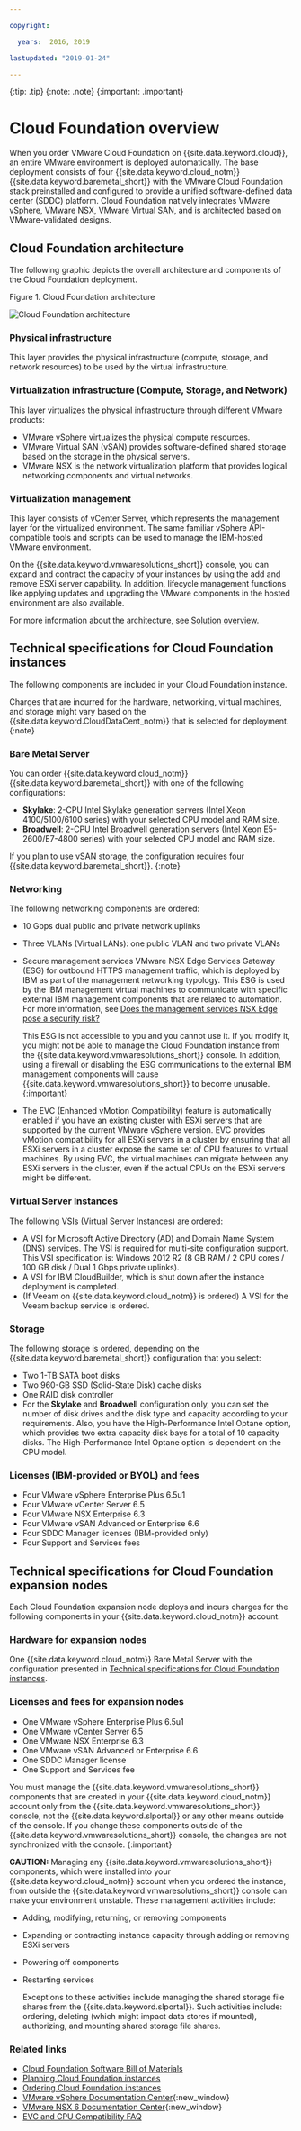 ```yaml
---

copyright:

  years:  2016, 2019

lastupdated: "2019-01-24"

---
```


{:tip: .tip}
{:note: .note}
{:important: .important}

# Cloud Foundation overview

When you order VMware Cloud Foundation on {{site.data.keyword.cloud}}, an entire VMware environment is deployed automatically. The base deployment consists of four {{site.data.keyword.cloud_notm}} {{site.data.keyword.baremetal_short}} with the VMware Cloud Foundation stack preinstalled and configured to provide a unified software-defined data center (SDDC) platform. Cloud Foundation natively integrates VMware vSphere, VMware NSX, VMware Virtual SAN, and is architected based on VMware-validated designs.

## Cloud Foundation architecture

The following graphic depicts the overall architecture and components of the Cloud Foundation deployment.

Figure 1. Cloud Foundation architecture

![Cloud Foundation architecture](sd_architecture.svg "Cloud Foundation architecture")

### Physical infrastructure

This layer provides the physical infrastructure (compute, storage, and network resources) to be used by the virtual infrastructure.

### Virtualization infrastructure (Compute, Storage, and Network)

This layer virtualizes the physical infrastructure through different VMware products:
* VMware vSphere virtualizes the physical compute resources.
* VMware Virtual SAN (vSAN) provides software-defined shared storage based on the storage in the physical servers.
* VMware NSX is the network virtualization platform that provides logical networking components and virtual networks.

### Virtualization management

This layer consists of vCenter Server, which represents the management layer for the virtualized environment. The same familiar vSphere API-compatible tools and scripts can be used to manage the IBM-hosted VMware environment.

On the {{site.data.keyword.vmwaresolutions_short}} console, you can expand and contract the capacity of your instances by using the add and remove ESXi server capability. In addition, lifecycle management functions like applying updates and upgrading the VMware components in the hosted environment are also available.

For more information about the architecture, see [Solution overview](/docs/services/vmwaresolutions/archiref/solution?topic=vmware-solutions-overview-of-ibm-cloud-for-vmware-solutions).

## Technical specifications for Cloud Foundation instances

The following components are included in your Cloud Foundation instance.

Charges that are incurred for the hardware, networking, virtual machines, and storage might vary based on the {{site.data.keyword.CloudDataCent_notm}} that is selected for deployment.
{:note}

### Bare Metal Server

You can order {{site.data.keyword.cloud_notm}} {{site.data.keyword.baremetal_short}} with one of the following configurations:
*  **Skylake**: 2-CPU Intel Skylake generation servers (Intel Xeon 4100/5100/6100 series) with your selected CPU model and RAM size.   
*  **Broadwell**: 2-CPU Intel Broadwell generation servers (Intel Xeon E5-2600/E7-4800 series) with your selected CPU model and RAM size.

If you plan to use vSAN storage, the configuration requires four {{site.data.keyword.baremetal_short}}.
{:note}

### Networking

The following networking components are ordered:
* 10 Gbps dual public and private network uplinks
* Three VLANs (Virtual LANs): one public VLAN and two private VLANs
* Secure management services VMware NSX Edge Services Gateway (ESG) for outbound HTTPS management traffic, which is deployed by IBM as part of the management networking typology. This ESG is used by the IBM management virtual machines to communicate with specific external IBM management components that are related to automation. For more information, see [Does the management services NSX Edge pose a security risk?](/docs/services/vmwaresolutions/vmonic?topic=vmware-solutions-general-faq-about-ibm-cloud-for-vmware-solutions#does-the-management-services-nsx-edge-pose-a-security-risk-)

  This ESG is not accessible to you and you cannot use it. If you modify it, you might not be able to manage the Cloud Foundation instance from the {{site.data.keyword.vmwaresolutions_short}} console. In addition, using a firewall or disabling the ESG communications to the external IBM management components will cause {{site.data.keyword.vmwaresolutions_short}} to become unusable.
  {:important}

* The EVC (Enhanced vMotion Compatibility) feature is automatically enabled if you have an existing cluster with ESXi servers that are supported by the current VMware vSphere version. EVC provides vMotion compatibility for all ESXi servers in a cluster by ensuring that all ESXi servers in a cluster expose the same set of CPU features to virtual machines. By using EVC, the virtual machines can migrate between any ESXi servers in the cluster, even if the actual CPUs on the ESXi servers might be different.

### Virtual Server Instances

The following VSIs (Virtual Server Instances) are ordered:
* A VSI for Microsoft Active Directory (AD) and Domain Name System (DNS) services. The VSI is required for multi-site configuration support. This VSI specification is: Windows 2012 R2 (8 GB RAM / 2 CPU cores / 100 GB disk / Dual 1 Gbps private uplinks).
* A VSI for IBM CloudBuilder, which is shut down after the instance deployment is completed.
* (If Veeam on {{site.data.keyword.cloud_notm}} is ordered) A VSI for the Veeam backup service is ordered.

### Storage

The following storage is ordered, depending on the {{site.data.keyword.baremetal_short}} configuration that you select:
* Two 1-TB SATA boot disks
* Two 960-GB SSD (Solid-State Disk) cache disks
* One RAID disk controller
* For the **Skylake** and **Broadwell** configuration only, you can set the number of disk drives and the disk type and capacity according to your requirements. Also, you have the High-Performance Intel Optane option, which provides two extra capacity disk bays for a total of 10 capacity disks. The High-Performance Intel Optane option is dependent on the CPU model.

### Licenses (IBM-provided or BYOL) and fees

* Four VMware vSphere Enterprise Plus 6.5u1
* Four VMware vCenter Server 6.5
* Four VMware NSX Enterprise 6.3
* Four VMware vSAN Advanced or Enterprise 6.6
* Four SDDC Manager licenses (IBM-provided only)
* Four Support and Services fees

## Technical specifications for Cloud Foundation expansion nodes

Each Cloud Foundation expansion node deploys and incurs charges for the following components in your {{site.data.keyword.cloud_notm}} account.

### Hardware for expansion nodes

One {{site.data.keyword.cloud_notm}} Bare Metal Server with the configuration presented in [Technical specifications for Cloud Foundation instances](/docs/services/vmwaresolutions/sddc?topic=vmware-solutions-cloud-foundation-overview#technical-specifications-for-cloud-foundation-instances).

### Licenses and fees for expansion nodes

* One VMware vSphere Enterprise Plus 6.5u1
* One VMware vCenter Server 6.5
* One VMware NSX Enterprise 6.3
* One VMware vSAN Advanced or Enterprise 6.6
* One SDDC Manager license
* One Support and Services fee

You must manage the {{site.data.keyword.vmwaresolutions_short}} components that are created in your {{site.data.keyword.cloud_notm}} account only from the {{site.data.keyword.vmwaresolutions_short}} console, not the {{site.data.keyword.slportal}} or any other means outside of the console. If you change these components outside of the {{site.data.keyword.vmwaresolutions_short}} console, the changes are not synchronized with the console.
{:important}

**CAUTION:** Managing any {{site.data.keyword.vmwaresolutions_short}} components, which were installed into your {{site.data.keyword.cloud_notm}} account when you ordered the instance, from outside the {{site.data.keyword.vmwaresolutions_short}} console can make your environment unstable. These management activities include:
*  Adding, modifying, returning, or removing components
*  Expanding or contracting instance capacity through adding or removing ESXi servers
*  Powering off components
*  Restarting services

   Exceptions to these activities include managing the shared storage file shares from the {{site.data.keyword.slportal}}. Such activities include: ordering, deleting (which might impact data stores if mounted), authorizing, and mounting shared storage file shares.

### Related links

* [Cloud Foundation Software Bill of Materials](/docs/services/vmwaresolutions/sddc?topic=vmware-solutions-cloud-foundation-bill-of-materials)
* [Planning Cloud Foundation instances](/docs/services/vmwaresolutions/sddc?topic=vmware-solutions-requirements-and-planning-for-cloud-foundation-instances)
* [Ordering Cloud Foundation instances](/docs/services/vmwaresolutions/sddc?topic=vmware-solutions-ordering-cloud-foundation-instances)
* [VMware vSphere Documentation Center](https://pubs.vmware.com/vsphere-60/index.jsp){:new_window}
* [VMware NSX 6 Documentation Center](https://pubs.vmware.com/NSX-6/index.jsp){:new_window}
* [EVC and CPU Compatibility FAQ](https://kb.vmware.com/s/article/1005764)
